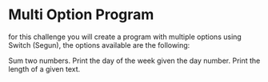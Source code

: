 # Multi Option Program

for this challenge you will create a program with multiple options using Switch (Segun), the options available are the following:

Sum two numbers.
Print the day of the week given the day number.
Print the length of a given text.
